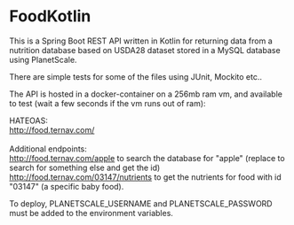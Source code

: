 # FoodKotlin
This is a Spring Boot REST API written in Kotlin for returning data from a nutrition database based on USDA28 dataset stored in a MySQL database using PlanetScale.

There are simple tests for some of the files using JUnit, Mockito etc..

The API is hosted in a docker-container on a 256mb ram vm, and available to test (wait a few seconds if the vm runs out of ram): <br />

HATEOAS: <br /> 
http://food.ternav.com/
<br />
<br />
Additional endpoints:<br />
http://food.ternav.com/apple
to search the database for "apple" (replace to search for something else and get the id) 
<br /> http://food.ternav.com/03147/nutrients to get the nutrients for food with id "03147" (a specific baby food).
<br />

To deploy, PLANETSCALE_USERNAME and PLANETSCALE_PASSWORD must be added to the environment variables.
